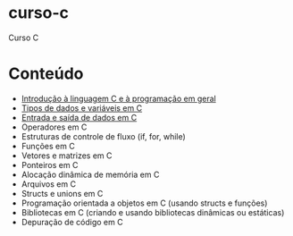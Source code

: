 # curso-c
Curso C


# Conteúdo

* [Introdução à linguagem C e à programação em geral](intro)
* [Tipos de dados e variáveis em C](tipos-dados-var)
* [Entrada e saída de dados em C](entrada-saida)
* Operadores em C
* Estruturas de controle de fluxo (if, for, while)
* Funções em C
* Vetores e matrizes em C
* Ponteiros em C
* Alocação dinâmica de memória em C
* Arquivos em C
* Structs e unions em C
* Programação orientada a objetos em C (usando structs e funções)
* Bibliotecas em C (criando e usando bibliotecas dinâmicas ou estáticas)
* Depuração de código em C


